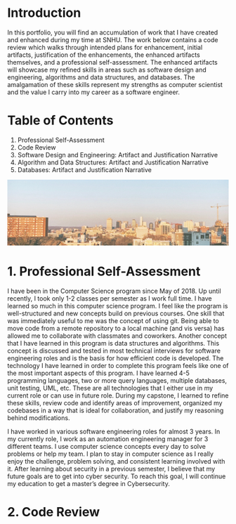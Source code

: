 # Introduction
In this portfolio, you will find an accumulation of work that I have created and enhanced during my time at SNHU. The work below contains a code review which walks through intended plans for enhancement, initial artifacts, justification of the enhancements, the enhanced artifacts themselves, and a professional self-assessment. The enhanced artifacts will showcase my refined skills in areas such as software design and engineering, algorithms and data structures, and databases. The amalgamation of these skills represent my strengths as computer scientist and the value I carry into my career as a software engineer.

 # Table of Contents

 1. Professional Self-Assessment
 2. Code Review
 3. Software Design and Engineering: Artifact and Justification Narrative
 4. Algorithm and Data Structures: Artifact and Justification Narrative
 5. Databases: Artifact and Justification Narrative

![Nashville](https://github.com/MadelineMcN/MadelineMcN.github.io/blob/main/portfolio%20images/IMG_1404%20copy.png)

# 1. Professional Self-Assessment
I have been in the Computer Science program since May of 2018. Up until recently, I took only 1-2 classes per semester as I work full time. I have learned so much in this computer science program. I feel like the program is well-structured and new concepts build on previous courses. One skill that was immediately useful to me was the concept of using git. Being able to move code from a remote repository to a local machine (and vis versa) has allowed me to collaborate with classmates and coworkers. Another concept that I have learned in this program is data structures and algorithms. This concept is discussed and tested in most technical interviews for software engineering roles and is the basis for how efficient code is developed. The technology I have learned in order to complete this program feels like one of the most important aspects of this program. I have learned 4-5 programming languages, two or more query languages, multiple databases, unit testing, UML, etc. These are all technologies that I either use in my current role or can use in future role. During my capstone, I learned to refine these skills, review code and identify areas of improvement, organized my codebases in a way that is ideal for collaboration, and justify my reasoning behind modifications.

I have worked in various software engineering roles for almost 3 years. In my currently role, I work as an automation engineering manager for 3 different teams. I use computer science concepts every day to solve problems or help my team.  I plan to stay in computer science as I really enjoy the challenge, problem solving, and consistent learning involved with it. After learning about security in a previous semester, I believe that my future goals are to get into cyber security. To reach this goal, I will continue my education to get a master’s degree in Cybersecurity.

# 2. Code Review


